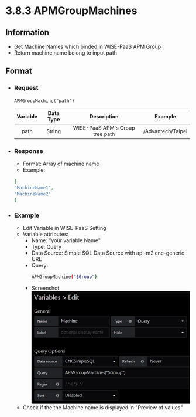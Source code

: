 # 3.8.3 APMGroupMachines

## Information

* Get Machine Names which binded in WISE-PaaS APM Group
* Return machine name belong to input path

## Format

* ### Request

  ```
  APMGroupMachine("path")
  ```

  | Variable | Data Type | Description | Example |
  | :---: | :---: | :---: | :---: |
  | path | String | WISE-PaaS APM's Group tree path | /Advantech/Taipei |

* ### Response 
  * Format: Array of machine name
  * Example:
  ```  json
  [
  "MachineName1", 
  "MachineName2"
  ]
  ```

* ### Example

  * Edit Variable in WISE-PaaS Setting     
  * Variable attributes:   
    * Name: "your variable Name"   
    * Type: Query   
    * Data Source: Simple SQL Data Source with api-m2icnc-generic URL   
    * Query:  
      ``` sh
      APMGroupMachine("$Group")
      ```
    * Screenshot   
      ![](/images/3.8.3-APMGroupMachine-setting.jpg)
  * Check if the the Machine name is displayed in "Preview of values"
